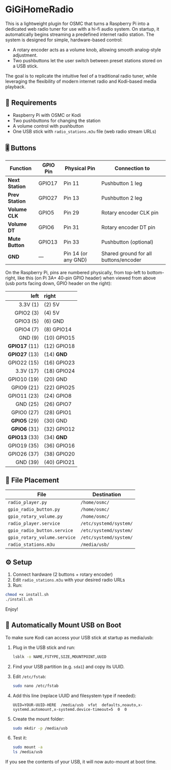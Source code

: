 # GiGiHomeRadio

This is a lightweight plugin for OSMC that turns a Raspberry Pi into a dedicated web radio tuner for use with a hi-fi audio system. On startup, it automatically begins streaming a predefined internet radio station.
The system is designed for simple, hardware-based control:
- A rotary encoder acts as a volume knob, allowing smooth analog-style adjustment.
- Two pushbuttons let the user switch between preset stations stored on a USB stick.

The goal is to replicate the intuitive feel of a traditional radio tuner, while leveraging the flexibility of modern internet radio and Kodi-based media playback.

## 🧩 Requirements

- Raspberry Pi with OSMC or Kodi
- Two pushbuttons for changing the station
- A volume control with pushbutton
- One USB stick with `radio_stations.m3u` file (web radio stream URLs)

## 🎚 Buttons

| Function         | GPIO Pin | Physical Pin        | Connection to                         |
| ---------------- | -------- | ------------------- | ------------------------------------- |
| **Next Station** | GPIO17   | Pin 11              | Pushbutton 1 leg                      |
| **Prev Station** | GPIO27   | Pin 13              | Pushbutton 2 leg                      |
| **Volume CLK**   | GPIO5    | Pin 29              | Rotary encoder CLK pin                |
| **Volume DT**    | GPIO6    | Pin 31              | Rotary encoder DT pin                 |
| **Mute Button**  | GPIO13   | Pin 33              | Pushbutton (optional)                 |
| **GND**          | —        | Pin 14 (or any GND) | Shared ground for all buttons/encoder |

On the Raspberry Pi, pins are numbered physically, from top-left to bottom-right, like this (on Pi 3A+ 40-pin GPIO header) when viewed from above (usb ports facing down, GPIO header on the right):

| left | right |
| ----------: | :---------- |
|  3.3V (1)| (2) 5V|
| GPIO2 (3)| (4) 5V|
| GPIO3 (5)| (6) GND|
| GPIO4 (7)| (8) GPIO14|
|   GND (9)| (10) GPIO15|
|**GPIO17** (11)| (12) GPIO18|
|**GPIO27** (13)| (14) **GND**|
|GPIO22 (15)| (16) GPIO23|
| 3.3V (17)| (18) GPIO24|
|GPIO10 (19)| (20) GND|
| GPIO9 (21)| (22) GPIO25|
|GPIO11 (23)| (24) GPIO8|
|   GND (25)| (26) GPIO7|
| GPIO0 (27)| (28) GPIO1|
| **GPIO5** (29)| (30) GND|
| **GPIO6** (31)| (32) GPIO12|
|**GPIO13** (33)| (34) **GND**|
|GPIO19 (35)| (36) GPIO16|
|GPIO26 (37)| (38) GPIO20|
|   GND (39)| (40) GPIO21|



  
## 📂 File Placement

| File                         | Destination                              |
|------------------------------|------------------------------------------|
| `radio_player.py`            | `/home/osmc/`                            |
| `gpio_radio_button.py`       | `/home/osmc/`                            |
| `gpio_rotary_volume.py`      | `/home/osmc/`                            |
| `radio_player.service`       | `/etc/systemd/system/`                   |
| `gpio_radio_button.service`  | `/etc/systemd/system/`                   |
| `gpio_rotary_volume.service` | `/etc/systemd/system/`                   |
| `radio_stations.m3u`         | `/media/usb/`                            |

## ⚙️ Setup


1. Connect hardware (2 buttons + rotary encoder)
2. Edit `radio_stations.m3u` with your desired radio URLs
3. Run:

```bash
chmod +x install.sh
./install.sh
```

Enjoy!


## 📁 Automatically Mount USB on Boot

To make sure Kodi can access your USB stick at startup as media/usb:

1. Plug in the USB stick and run:

   ```bash
   lsblk -o NAME,FSTYPE,SIZE,MOUNTPOINT,UUID
   ```

2. Find your USB partition (e.g. `sda1`) and copy its UUID.

3. Edit `/etc/fstab`:

   ```bash
   sudo nano /etc/fstab
   ```

4. Add this line (replace UUID and filesystem type if needed):

   ```
   UUID=YOUR-UUID-HERE  /media/usb  vfat  defaults,noauto,x-systemd.automount,x-systemd.device-timeout=5  0  0
   ```

5. Create the mount folder:

   ```bash
   sudo mkdir -p /media/usb
   ```

6. Test it:

   ```bash
   sudo mount -a
   ls /media/usb
   ```

If you see the contents of your USB, it will now auto-mount at boot time.

